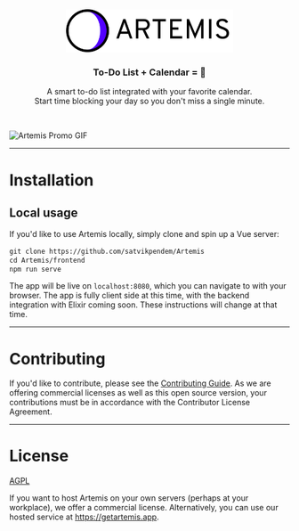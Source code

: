 &nbsp;

<p align="center">
  <a href="https://getartemis.app">
    <img src="frontend/public/assets/img/logo/logo_wordmark.svg"
    width="300px"
    alt="Artemis" />
  </a>
</p>
<h3 align="center">To-Do List + Calendar = 💖</h3>
<p align="center">
A smart to-do list integrated with your favorite calendar.<br>
Start time blocking your day so you don't miss a single minute.
</P>

&nbsp;

![Artemis Promo GIF](frontend/public/assets/vid/promo-1080.gif)

---

# Installation

## Local usage

If you'd like to use Artemis locally, simply clone and spin up a Vue server:

```shell
git clone https://github.com/satvikpendem/Artemis
cd Artemis/frontend
npm run serve
```

The app will be live on `localhost:8080`, which you can navigate to with your browser. The app is fully client side at this time, with the backend integration with Elixir coming soon. These instructions will change at that time.

---

# Contributing

If you'd like to contribute, please see the [Contributing Guide](CONTRIBUTING.md). As we are offering commercial licenses as well as this open source version, your contributions must be in accordance with the Contributor License Agreement.

---

# License

[AGPL](LICENSE)

If you want to host Artemis on your own servers (perhaps at your workplace), we offer a commercial license. Alternatively, you can use our hosted service at https://getartemis.app.
